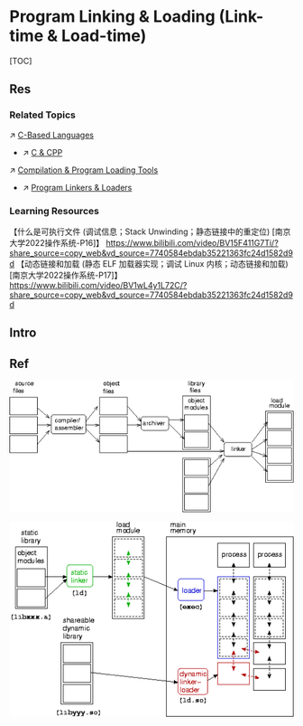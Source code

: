 # Program Linking & Loading (Link-time & Load-time)

[TOC]



## Res
### Related Topics
↗ [C-Based Languages](../../👩‍💻%20Computer%20Languages%20&%20Programming%20Methodology/Compiled%20Languages/👔%20C-Based%20Languages/C-Based%20Languages.md)
- ↗ [C & CPP](../../👩‍💻%20Computer%20Languages%20&%20Programming%20Methodology/Compiled%20Languages/👔%20C-Based%20Languages/🥏%20C%20&%20CPP/C%20&%20CPP.md)

↗ [Compilation & Program Loading Tools](../../👩‍💻%20Computer%20Languages%20&%20Programming%20Methodology/🛠️%20Programming%20Tools%20Chain/Compilation%20&%20Program%20Loading%20Tools/Compilation%20&%20Program%20Loading%20Tools.md)
- ↗ [Program Linkers & Loaders](../../👩‍💻%20Computer%20Languages%20&%20Programming%20Methodology/🛠️%20Programming%20Tools%20Chain/Compilation%20&%20Program%20Loading%20Tools/Program%20Linkers%20&%20Loaders.md)


### Learning Resources
【什么是可执行文件 (调试信息；Stack Unwinding；静态链接中的重定位) [南京大学2022操作系统-P16]】 https://www.bilibili.com/video/BV15F411G7Ti/?share_source=copy_web&vd_source=7740584ebdab35221363fc24d1582d9d
【动态链接和加载 (静态 ELF 加载器实现；调试 Linux 内核；动态链接和加载) [南京大学2022操作系统-P17]】 https://www.bilibili.com/video/BV1wL4y1L72C/?share_source=copy_web&vd_source=7740584ebdab35221363fc24d1582d9d



## Intro



## Ref
[Context: Programming Language Implementation | Florida State University, COP4610: Operating Systems & Concurrent Programming]: https://www.cs.fsu.edu/~baker/opsys/notes/linking.html

![](../../../../Assets/Pics/Pasted%20image%2020250304121327.png)

![](../../../../Assets/Pics/Pasted%20image%2020250304121246.png)
